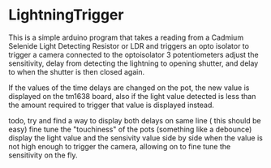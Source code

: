 # LightningTrigger


This is a simple arduino program that takes a reading from a Cadmium Selenide Light Detecting Resistor or LDR and triggers an opto isolator to trigger a camera connected to the optoisolator
3 potentiometers adjust the sensitivity, delay from detecting the lightning to opening shutter, and delay to when the shutter is then closed again. 

If the values of the time delays are changed on the pot, the new value is displayed on the tm1638 board, also if the light value detected is less than the amount required to trigger that value is displayed instead.




todo, try and find a way to display both delays on same line ( this should be easy)
      fine tune the "touchiness" of the pots (something like a debounce)
      display the light value and the sensivity value side by side when the value is not high enough to trigger the camera, allowing on to fine tune the sensitivity on the fly.
